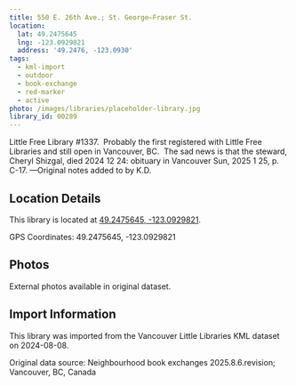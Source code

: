 ```yaml
---
title: 550 E. 26th Ave.; St. George—Fraser St.
location:
  lat: 49.2475645
  lng: -123.0929821
  address: '49.2476, -123.0930'
tags:
  - kml-import
  - outdoor
  - book-exchange
  - red-marker
  - active
photo: /images/libraries/placeholder-library.jpg
library_id: 00289
---
```

Little Free Library #1337.  Probably the first registered with Little Free Libraries and still open in Vancouver, BC.  The sad news is that the steward, Cheryl Shizgal, died 2024 12 24: obituary in Vancouver Sun, 2025 1 25, p. C-17.
—Original notes added to by K.D.

## Location Details

This library is located at [49.2475645, -123.0929821](https://www.google.com/maps?q=49.2475645,-123.0929821).

GPS Coordinates: 49.2475645, -123.0929821

## Photos

External photos available in original dataset.

## Import Information

This library was imported from the Vancouver Little Libraries KML dataset on 2024-08-08.

Original data source: Neighbourhood book exchanges 2025.8.6.revision; Vancouver, BC, Canada
